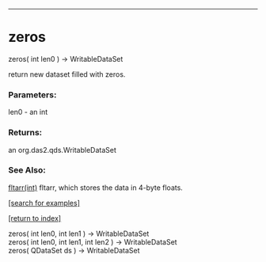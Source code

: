 ***
<a name="zeros"></a>
# zeros
zeros( int len0 ) &rarr; WritableDataSet

return new dataset filled with zeros.

### Parameters:
len0 - an int

### Returns:
an org.das2.qds.WritableDataSet

### See Also:
<a href='Ops_f.md#fltarr'>fltarr(int)</a> fltarr, which stores the data in 4-byte floats.<br>

<a href="https://github.com/autoplot/dev/search?q=zeros&unscoped_q=zeros">[search for examples]</a>

<a href="https://github.com/autoplot/documentation/blob/master/javadoc/index-all.md">[return to index]</a>

zeros( int len0, int len1 ) &rarr; WritableDataSet<br>
zeros( int len0, int len1, int len2 ) &rarr; WritableDataSet<br>
zeros( QDataSet ds ) &rarr; WritableDataSet<br>
